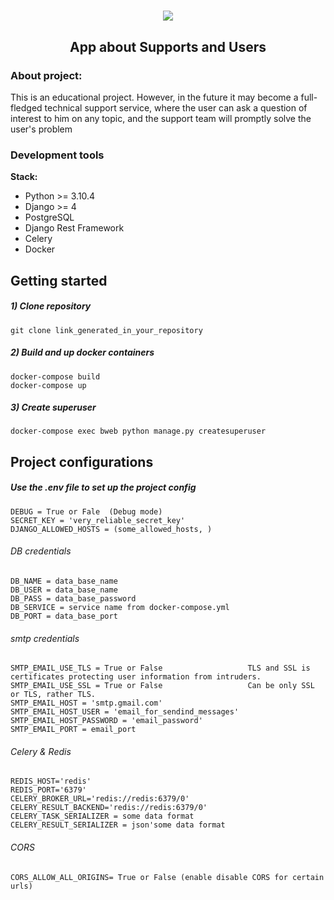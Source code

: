 <h1 align='center'><img src='https://user-images.githubusercontent.com/88055229/167256181-daa5f692-1b94-436f-8f14-230a9fa3de57.png' /></h1>

<h2 align='center'>App about Supports and Users</h2> 

### About project:
This is an educational project.
However, in the future it may become a full-fledged technical support service, 
where the user can ask a question of interest to him on any topic, 
and the support team will promptly solve the user's problem


### Development tools

**Stack:**
- Python >= 3.10.4
- Django >= 4
- PostgreSQL
- Django Rest Framework
- Celery
- Docker


## Getting started

##### 1) Clone repository

    git clone link_generated_in_your_repository

##### 2) Build and up docker containers

    docker-compose build
    docker-compose up
    
##### 3) Create superuser

    docker-compose exec bweb python manage.py createsuperuser
    
    
## Project configurations

##### Use the .env file to set up the project config

    DEBUG = True or Fale  (Debug mode)
    SECRET_KEY = 'very_reliable_secret_key'
    DJANGO_ALLOWED_HOSTS = (some_allowed_hosts, )


###### DB credentials

    DB_NAME = data_base_name
    DB_USER = data_base_name
    DB_PASS = data_base_password
    DB_SERVICE = service name from docker-compose.yml
    DB_PORT = data_base_port


###### smtp credentials

    SMTP_EMAIL_USE_TLS = True or False                   TLS and SSL is certificates protecting user information from intruders.
    SMTP_EMAIL_USE_SSL = True or False                   Can be only SSL or TLS, rather TLS. 
    SMTP_EMAIL_HOST = 'smtp.gmail.com'
    SMTP_EMAIL_HOST_USER = 'email_for_sendind_messages'
    SMTP_EMAIL_HOST_PASSWORD = 'email_password'
    SMTP_EMAIL_PORT = email_port


###### Celery & Redis

    REDIS_HOST='redis'
    REDIS_PORT='6379'
    CELERY_BROKER_URL='redis://redis:6379/0'
    CELERY_RESULT_BACKEND='redis://redis:6379/0'
    CELERY_TASK_SERIALIZER = some data format
    CELERY_RESULT_SERIALIZER = json'some data format

###### CORS

    CORS_ALLOW_ALL_ORIGINS= True or False (enable disable CORS for certain urls)

